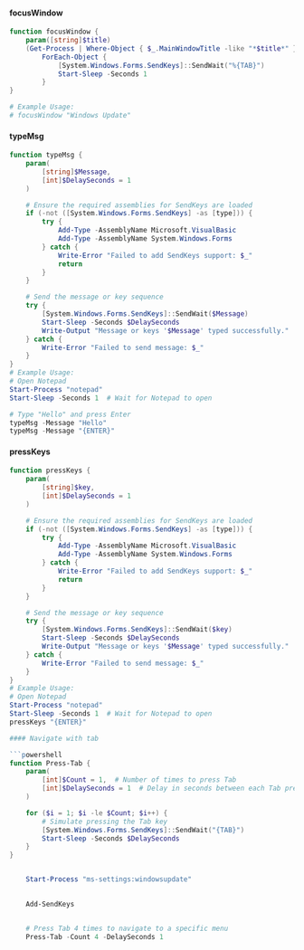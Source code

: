 #### focusWindow
```powershell
function focusWindow {
    param([string]$title)
    (Get-Process | Where-Object { $_.MainWindowTitle -like "*$title*" }).MainWindowHandle |
        ForEach-Object {
            [System.Windows.Forms.SendKeys]::SendWait("%{TAB}")
            Start-Sleep -Seconds 1
        }
}

# Example Usage:
# focusWindow "Windows Update"
```

#### typeMsg
```powershell
function typeMsg {
    param(
        [string]$Message,
        [int]$DelaySeconds = 1
    )

    # Ensure the required assemblies for SendKeys are loaded
    if (-not ([System.Windows.Forms.SendKeys] -as [type])) {
        try {
            Add-Type -AssemblyName Microsoft.VisualBasic
            Add-Type -AssemblyName System.Windows.Forms
        } catch {
            Write-Error "Failed to add SendKeys support: $_"
            return
        }
    }

    # Send the message or key sequence
    try {
        [System.Windows.Forms.SendKeys]::SendWait($Message)
        Start-Sleep -Seconds $DelaySeconds
        Write-Output "Message or keys '$Message' typed successfully."
    } catch {
        Write-Error "Failed to send message: $_"
    }
}
# Example Usage:
# Open Notepad
Start-Process "notepad"
Start-Sleep -Seconds 1  # Wait for Notepad to open

# Type "Hello" and press Enter
typeMsg -Message "Hello"
typeMsg -Message "{ENTER}"
```
#### pressKeys
```powershell
function pressKeys {
    param(
        [string]$key,
        [int]$DelaySeconds = 1
    )

    # Ensure the required assemblies for SendKeys are loaded
    if (-not ([System.Windows.Forms.SendKeys] -as [type])) {
        try {
            Add-Type -AssemblyName Microsoft.VisualBasic
            Add-Type -AssemblyName System.Windows.Forms
        } catch {
            Write-Error "Failed to add SendKeys support: $_"
            return
        }
    }

    # Send the message or key sequence
    try {
        [System.Windows.Forms.SendKeys]::SendWait($key)
        Start-Sleep -Seconds $DelaySeconds
        Write-Output "Message or keys '$Message' typed successfully."
    } catch {
        Write-Error "Failed to send message: $_"
    }
}
# Example Usage:
# Open Notepad
Start-Process "notepad"
Start-Sleep -Seconds 1  # Wait for Notepad to open
pressKeys "{ENTER}"

#### Navigate with tab

```powershell
function Press-Tab {
    param(
        [int]$Count = 1,  # Number of times to press Tab
        [int]$DelaySeconds = 1  # Delay in seconds between each Tab press
    )

    for ($i = 1; $i -le $Count; $i++) {
        # Simulate pressing the Tab key
        [System.Windows.Forms.SendKeys]::SendWait("{TAB}")
        Start-Sleep -Seconds $DelaySeconds
    }
}


    Start-Process "ms-settings:windowsupdate"
        

    Add-SendKeys


    # Press Tab 4 times to navigate to a specific menu
    Press-Tab -Count 4 -DelaySeconds 1
```
